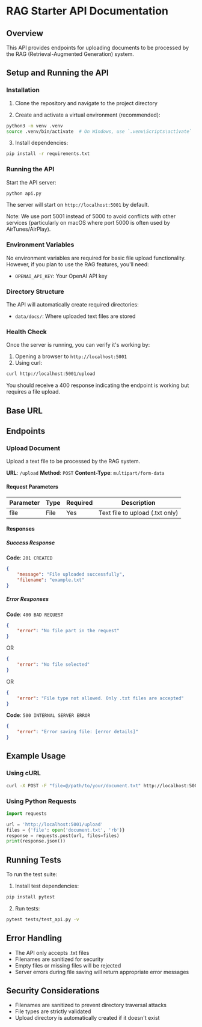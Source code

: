 # RAG Starter API Documentation

## Overview
This API provides endpoints for uploading documents to be processed by the RAG (Retrieval-Augmented Generation) system.

## Setup and Running the API

### Installation
1. Clone the repository and navigate to the project directory

2. Create and activate a virtual environment (recommended):
```bash
python3 -m venv .venv
source .venv/bin/activate  # On Windows, use `.venv\Scripts\activate`
```

3. Install dependencies:
```bash
pip install -r requirements.txt
```

### Running the API
Start the API server:
```bash
python api.py
```
The server will start on `http://localhost:5001` by default.

Note: We use port 5001 instead of 5000 to avoid conflicts with other services (particularly on macOS where port 5000 is often used by AirTunes/AirPlay).

### Environment Variables
No environment variables are required for basic file upload functionality. However, if you plan to use the RAG features, you'll need:
- `OPENAI_API_KEY`: Your OpenAI API key

### Directory Structure
The API will automatically create required directories:
- `data/docs/`: Where uploaded text files are stored

### Health Check
Once the server is running, you can verify it's working by:
1. Opening a browser to `http://localhost:5001`
2. Using curl:
```bash
curl http://localhost:5001/upload
```
You should receive a 400 response indicating the endpoint is working but requires a file upload.

## Base URL

## Endpoints

### Upload Document
Upload a text file to be processed by the RAG system.

**URL**: `/upload`
**Method**: `POST`
**Content-Type**: `multipart/form-data`

#### Request Parameters
| Parameter | Type | Required | Description |
|-----------|------|----------|-------------|
| file | File | Yes | Text file to upload (.txt only) |

#### Responses

##### Success Response
**Code**: `201 CREATED`
```json
{
    "message": "File uploaded successfully",
    "filename": "example.txt"
}
```

##### Error Responses
**Code**: `400 BAD REQUEST`
```json
{
    "error": "No file part in the request"
}
```
OR
```json
{
    "error": "No file selected"
}
```
OR
```json
{
    "error": "File type not allowed. Only .txt files are accepted"
}
```

**Code**: `500 INTERNAL SERVER ERROR`
```json
{
    "error": "Error saving file: [error details]"
}
```

## Example Usage

### Using cURL
```bash
curl -X POST -F "file=@/path/to/your/document.txt" http://localhost:5001/upload
```

### Using Python Requests
```python
import requests

url = 'http://localhost:5001/upload'
files = {'file': open('document.txt', 'rb')}
response = requests.post(url, files=files)
print(response.json())
```

## Running Tests
To run the test suite:

1. Install test dependencies:
```bash
pip install pytest
```

2. Run tests:
```bash
pytest tests/test_api.py -v
```

## Error Handling
- The API only accepts .txt files
- Filenames are sanitized for security
- Empty files or missing files will be rejected
- Server errors during file saving will return appropriate error messages

## Security Considerations
- Filenames are sanitized to prevent directory traversal attacks
- File types are strictly validated
- Upload directory is automatically created if it doesn't exist 